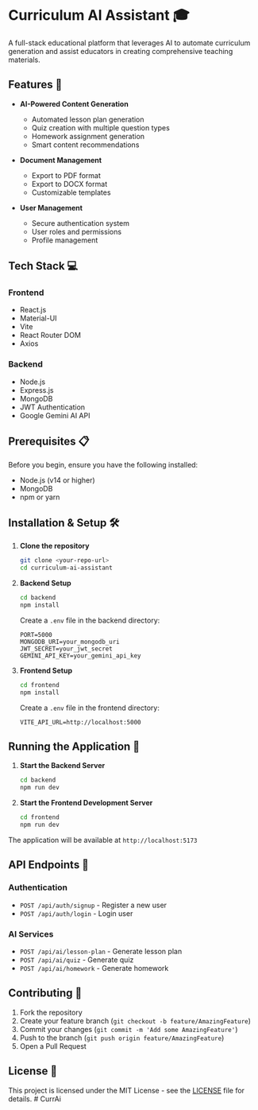 # Curriculum AI Assistant 🎓

A full-stack educational platform that leverages AI to automate curriculum generation and assist educators in creating comprehensive teaching materials.

## Features 🚀

- **AI-Powered Content Generation**
  - Automated lesson plan generation
  - Quiz creation with multiple question types
  - Homework assignment generation
  - Smart content recommendations

- **Document Management**
  - Export to PDF format
  - Export to DOCX format
  - Customizable templates

- **User Management**
  - Secure authentication system
  - User roles and permissions
  - Profile management

## Tech Stack 💻

### Frontend
- React.js
- Material-UI
- Vite
- React Router DOM
- Axios

### Backend
- Node.js
- Express.js
- MongoDB
- JWT Authentication
- Google Gemini AI API

## Prerequisites 📋

Before you begin, ensure you have the following installed:
- Node.js (v14 or higher)
- MongoDB
- npm or yarn

## Installation & Setup 🛠️

1. **Clone the repository**
   ```bash
   git clone <your-repo-url>
   cd curriculum-ai-assistant
   ```

2. **Backend Setup**
   ```bash
   cd backend
   npm install
   ```
   Create a `.env` file in the backend directory:
   ```env
   PORT=5000
   MONGODB_URI=your_mongodb_uri
   JWT_SECRET=your_jwt_secret
   GEMINI_API_KEY=your_gemini_api_key
   ```

3. **Frontend Setup**
   ```bash
   cd frontend
   npm install
   ```
   Create a `.env` file in the frontend directory:
   ```env
   VITE_API_URL=http://localhost:5000
   ```

## Running the Application 🚀

1. **Start the Backend Server**
   ```bash
   cd backend
   npm run dev
   ```

2. **Start the Frontend Development Server**
   ```bash
   cd frontend
   npm run dev
   ```

The application will be available at `http://localhost:5173`

## API Endpoints 📡

### Authentication
- `POST /api/auth/signup` - Register a new user
- `POST /api/auth/login` - Login user

### AI Services
- `POST /api/ai/lesson-plan` - Generate lesson plan
- `POST /api/ai/quiz` - Generate quiz
- `POST /api/ai/homework` - Generate homework

## Contributing 🤝

1. Fork the repository
2. Create your feature branch (`git checkout -b feature/AmazingFeature`)
3. Commit your changes (`git commit -m 'Add some AmazingFeature'`)
4. Push to the branch (`git push origin feature/AmazingFeature`)
5. Open a Pull Request

## License 📝

This project is licensed under the MIT License - see the [LICENSE](LICENSE) file for details. #   C u r r A i  
 
